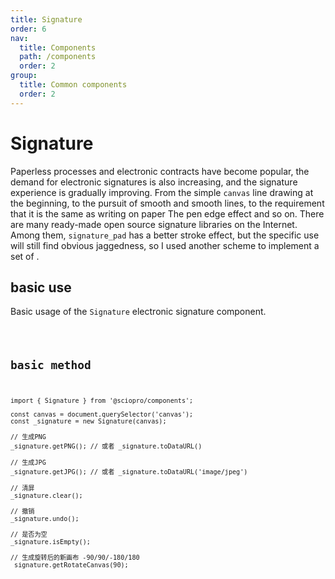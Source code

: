 ```yaml
---
title: Signature
order: 6
nav:
  title: Components
  path: /components
  order: 2
group:
  title: Common components
  order: 2
---
```


# Signature

Paperless processes and electronic contracts have become popular, the demand for electronic signatures is also increasing, and the signature experience is gradually improving. From the simple `canvas` line drawing at the beginning, to the pursuit of smooth and smooth lines, to the requirement that it is the same as writing on paper The pen edge effect and so on. There are many ready-made open source signature libraries on the Internet. Among them, `signature_pad` has a better stroke effect, but the specific use will still find obvious jaggedness, so I used another scheme to implement a set of .

## basic use

Basic usage of the `Signature` electronic signature component.

<code src="./demos/index1.tsx" />

## basic method

```tsx | pure
import { Signature } from '@sciopro/components';

const canvas = document.querySelector('canvas');
const _signature = new Signature(canvas);

// 生成PNG
_signature.getPNG(); // 或者 _signature.toDataURL()

// 生成JPG
_signature.getJPG(); // 或者 _signature.toDataURL('image/jpeg')

// 清屏
_signature.clear();

// 撤销
_signature.undo();

// 是否为空
_signature.isEmpty();

// 生成旋转后的新画布 -90/90/-180/180
_signature.getRotateCanvas(90);
```

<code src="./demos/index2.tsx" />

<API />
